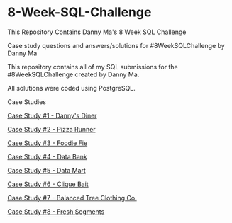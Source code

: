 # 8-Week-SQL-Challenge
This Repository Contains Danny Ma's 8 Week SQL Challenge

Case study questions and answers/solutions for #8WeekSQLChallenge by Danny Ma

This repository contains all of my SQL submissions for the #8WeekSQLChallenge created by Danny Ma.

All solutions were coded using PostgreSQL.

Case Studies

  [Case Study #1 - Danny's Diner](https://8weeksqlchallenge.com/case-study-1)

  [Case Study #2 - Pizza Runner](https://8weeksqlchallenge.com/case-study-2)

  [Case Study #3 - Foodie Fie](https://8weeksqlchallenge.com/case-study-3)

  [Case Study #4 - Data Bank](https://8weeksqlchallenge.com/case-study-4) 

  [Case Study #5 - Data Mart](https://8weeksqlchallenge.com/case-study-5)

  [Case Study #6 - Clique Bait](https://8weeksqlchallenge.com/case-study-6)

  [Case Study #7 - Balanced Tree Clothing Co.](https://8weeksqlchallenge.com/case-study-7)

  [Case Study #8 - Fresh Segments](https://8weeksqlchallenge.com/case-study-8)
